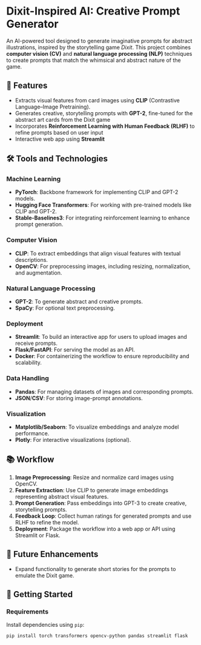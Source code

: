 # Dixit-Inspired AI: Creative Prompt Generator

An AI-powered tool designed to generate imaginative prompts for abstract illustrations, inspired by the storytelling game *Dixit*. This project combines **computer vision (CV)** and **natural language processing (NLP)** techniques to create prompts that match the whimsical and abstract nature of the game.

## 🌟 Features
- Extracts visual features from card images using **CLIP** (Contrastive Language–Image Pretraining).
- Generates creative, storytelling prompts with **GPT-2**, fine-tuned for the abstract art cards from the Dixit game
- Incorporates **Reinforcement Learning with Human Feedback (RLHF)** to refine prompts based on user input 
- Interactive web app using **Streamlit**

## 🛠️ Tools and Technologies
### Machine Learning
- **PyTorch**: Backbone framework for implementing CLIP and GPT-2 models.
- **Hugging Face Transformers**: For working with pre-trained models like CLIP and GPT-2.
- **Stable-Baselines3**: For integrating reinforcement learning to enhance prompt generation.

### Computer Vision
- **CLIP**: To extract embeddings that align visual features with textual descriptions.
- **OpenCV**: For preprocessing images, including resizing, normalization, and augmentation.

### Natural Language Processing
- **GPT-2**: To generate abstract and creative prompts.
- **SpaCy**: For optional text preprocessing.

### Deployment
- **Streamlit**: To build an interactive app for users to upload images and receive prompts.
- **Flask/FastAPI**: For serving the model as an API.
- **Docker**: For containerizing the workflow to ensure reproducibility and scalability.

### Data Handling
- **Pandas**: For managing datasets of images and corresponding prompts.
- **JSON**/**CSV**: For storing image-prompt annotations.

### Visualization
- **Matplotlib/Seaborn**: To visualize embeddings and analyze model performance.
- **Plotly**: For interactive visualizations (optional).

## 📚 Workflow
1. **Image Preprocessing**: Resize and normalize card images using OpenCV.
2. **Feature Extraction**: Use CLIP to generate image embeddings representing abstract visual features.
3. **Prompt Generation**: Pass embeddings into GPT-3 to create creative, storytelling prompts.
4. **Feedback Loop**: Collect human ratings for generated prompts and use RLHF to refine the model.
5. **Deployment**: Package the workflow into a web app or API using Streamlit or Flask.

## 🌈 Future Enhancements

- Expand functionality to generate short stories for the prompts to emulate the Dixit game.

## 🚀 Getting Started
### Requirements
Install dependencies using `pip`:

```bash
pip install torch transformers opencv-python pandas streamlit flask


